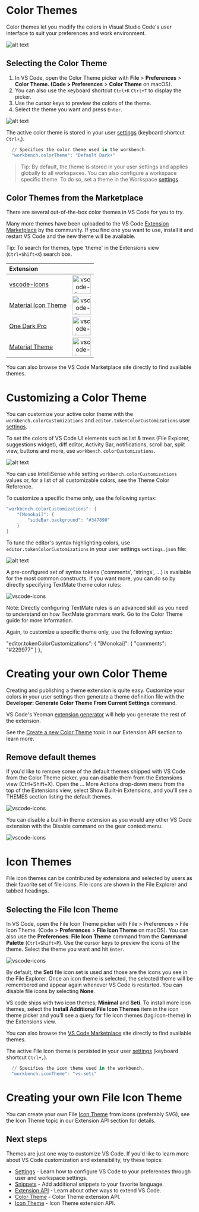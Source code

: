 # Color Themes

Color themes let you modify the colors in Visual Studio Code's user interface to suit your preferences and work environment.

![alt text](https://github.com/Onemanwolf/visual-studio-2019/blob/master/VisualStudioCode2019_Getting_Started/docs/Images/Themes/themes_hero.gif?raw=true "Request Pipeline")

## Selecting the Color Theme

1. In VS Code, open the Color Theme picker with **File** > **Preferences** > **Color Theme. (Code > Preferences** > **Color Theme** on macOS).
2. You can also use the keyboard shortcut `Ctrl+K` `Ctrl+T` to display the picker.
3. Use the cursor keys to preview the colors of the theme.
4. Select the theme you want and press `Enter`.


![alt text](https://github.com/Onemanwolf/visual-studio-2019/blob/master/VisualStudioCode2019_Getting_Started/docs/Images/Themes/colorthemes.png?raw=true "Request Pipeline")

The active color theme is stored in your user [settings](https://code.visualstudio.com/docs/getstarted/settings) (keyboard shortcut `Ctrl+`,).

```powershell
  // Specifies the color theme used in the workbench.
  "workbench.colorTheme": "Default Dark+"
```  
>Tip: By default, the theme is stored in your user settings and applies globally to all workspaces. You can also configure a workspace specific theme. To do so, set a theme in the Workspace [settings](https://code.visualstudio.com/docs/getstarted/settings#_creating-user-and-workspace-settings).

## Color Themes from the Marketplace

There are several out-of-the-box color themes in VS Code for you to try.

Many more themes have been uploaded to the VS Code [Extension Marketplace](https://code.visualstudio.com/docs/editor/extension-gallery) by the community. If you find one you want to use, install it and restart VS Code and the new theme will be available.

Tip: To search for themes, type 'theme' in the Extensions view (`Ctrl+Shift+X`) search box.


| Extension      | |
|:----------------|----------------------------:|
| [vscode-icons](https://marketplace.visualstudio.com/items?itemName=vscode-icons-team.vscode-icons)|[<img src="./Images/Themes/ExtensionIcons/Microsoft.VisualStudio.Services.Icons.Default.png" alt="vscode-icons" width="50"/>](https://marketplace.visualstudio.com/items?itemName=vscode-icons-team.vscode-icons)
|[Material Icon Theme](https://marketplace.visualstudio.com/items?itemName=vscode-icons-team.vscode-icons)| [<img src="./Images/Themes/ExtensionIcons/material-icon-theme.png" alt="vscode-icons" width="50"/>](https://marketplace.visualstudio.com/items?itemName=PKief.material-icon-theme)|
|[One Dark Pro](https://marketplace.visualstudio.com/items?itemName=zhuangtongfa.Material-theme)| [<img src="./Images/Themes/ExtensionIcons/One_Dark_Pro.png" alt="vscode-icons" width="50"/>](https://marketplace.visualstudio.com/items?itemName=zhuangtongfa.Material-theme)|
|[Material Theme](https://marketplace.visualstudio.com/items?itemName=Equinusocio.vsc-material-theme)| [<img src="./Images/Themes/ExtensionIcons/Material_Theme.png" alt="vscode-icons" width="50"/>](https://marketplace.visualstudio.com/items?itemName=Equinusocio.vsc-material-theme)|

You can also browse the VS Code Marketplace site directly to find available themes.

# Customizing a Color Theme
You can customize your active color theme with the `workbench.colorCustomizations` and `editor.tokenColorCustomizations` user [settings](https://code.visualstudio.com/docs/getstarted/settings).

To set the colors of VS Code UI elements such as list & trees (File Explorer, suggestions widget), diff editor, Activity Bar, notifications, scroll bar, split view, buttons and more, use `workbench.colorCustomizations`.


![alt text](https://github.com/Onemanwolf/visual-studio-2019/blob/master/VisualStudioCode2019_Getting_Started/docs/Images/Themes/theme-activitybar.gif?raw=true "Request Pipeline")


You can use IntelliSense while setting `workbench.colorCustomizations` values or, for a list of all customizable colors, see the Theme Color Reference.

To customize a specific theme only, use the following syntax:

```powershell
"workbench.colorCustomizations": {
    "[Monokai]": {
        "sideBar.background": "#347890"
    }
}
```

To tune the editor's syntax highlighting colors, use `editor.tokenColorCustomizations` in your user settings `settings.json` file:

![alt text](https://github.com/Onemanwolf/visual-studio-2019/blob/master/VisualStudioCode2019_Getting_Started/docs/Images/Themes/token_color_customization.png?raw=true "Request Pipeline")

A pre-configured set of syntax tokens ('comments', 'strings', ...) is available for the most common constructs. If you want more, you can do so by directly specifying TextMate theme color rules:

<img src="./Images/Themes/token_color_customization_advanced.png" alt="vscode-icons" />

Note: Directly configuring TextMate rules is an advanced skill as you need to understand on how TextMate grammars work. Go to the Color Theme guide for more information.

Again, to customize a specific theme only, use the following syntax:

"editor.tokenColorCustomizations": {
    "[Monokai]": {
        "comments": "#229977"
    }
},
# Creating your own Color Theme

Creating and publishing a theme extension is quite easy. Customize your colors in your user settings then generate a theme definition file with the **Developer: Generate Color Theme From Current Settings** command.

VS Code's Yeoman [extension generator](https://code.visualstudio.com/api/get-started/your-first-extension) will help you generate the rest of the extension.

See the [Create a new Color Theme](https://code.visualstudio.com/api/extension-guides/color-theme#create-a-new-color-theme) topic in our Extension API section to learn more.

## Remove default themes

If you'd like to remove some of the default themes shipped with VS Code from the Color Theme picker, you can disable them from the Extensions view (Ctrl+Shift+X). Open the ... More Actions drop-down menu from the top of the Extensions view, select Show Built-in Extensions, and you'll see a THEMES section listing the default themes.

<img src="./Images/Themes/built-in-themes.png" alt="vscode-icons" />

You can disable a built-in theme extension as you would any other VS Code extension with the Disable command on the gear context menu.

<img src="./Images/Themes/disable-theme.png" alt="vscode-icons" />

# Icon Themes

File icon themes can be contributed by extensions and selected by users as their favorite set of file icons. File icons are shown in the File Explorer and tabbed headings.

## Selecting the File Icon Theme

In VS Code, open the File Icon Theme picker with File > Preferences > File Icon Theme. (Code > **Preferences** > **File Icon Theme** on macOS).
You can also use the **Preferences**: **File Icon Theme** command from the **Command Palette** (`Ctrl+Shift+P`).
Use the cursor keys to preview the icons of the theme.
Select the theme you want and hit `Enter`.

<img src="./Images/Themes/file-icon-theme-dropdown.png" alt="vscode-icons" />

By default, the **Seti** file icon set is used and those are the icons you see in the File Explorer. Once an icon theme is selected, the selected theme will be remembered and appear again whenever VS Code is restarted. You can disable file icons by selecting **None**.

VS code ships with two icon themes; **Minimal** and **Seti**. To install more icon themes, select the **Install** **Additional File Icon Themes** item in the icon theme picker and you'll see a query for file icon themes (tag:icon-theme) in the Extensions view.

You can also browse the [VS Code Marketplace](https://marketplace.visualstudio.com/search?target=vscode&category=Themes&sortBy=Installs) site directly to find available themes.

The active File Icon theme is persisted in your user [settings](https://code.visualstudio.com/docs/getstarted/settings) (keyboard shortcut `Ctrl+,`).

```powershell
  // Specifies the icon theme used in the workbench.
  "workbench.iconTheme": "vs-seti"
```

# Creating your own File Icon Theme

You can create your own File [Icon Theme](https://code.visualstudio.com/api/extension-guides/icon-theme) from icons (preferably SVG), see the Icon Theme topic in our Extension API section for details.

## Next steps

Themes are just one way to customize VS Code. If you'd like to learn more about VS Code customization and extensibility, try these topics:

* [Settings](https://code.visualstudio.com/docs/getstarted/settings) - Learn how to configure VS Code to your preferences through user and workspace settings.
* [Snippets](https://code.visualstudio.com/docs/editor/userdefinedsnippets) - Add additional snippets to your favorite language.
* [Extension API](https://code.visualstudio.com/api) - Learn about other ways to extend VS Code.
* [Color Theme](https://code.visualstudio.com/api/extension-guides/color-theme) - Color Theme extension API.
* [Icon Theme](https://code.visualstudio.com/api/extension-guides/icon-theme) - Icon Theme extension API.